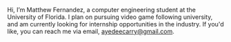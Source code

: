 Hi, I’m Matthew Fernandez, a computer engineering student at the University of Florida. I plan on pursuing video game
following university, and am currently looking for internship opportunities in the industry. If you'd like, you can 
reach me via email, ayedeecarry@gmail.com.


